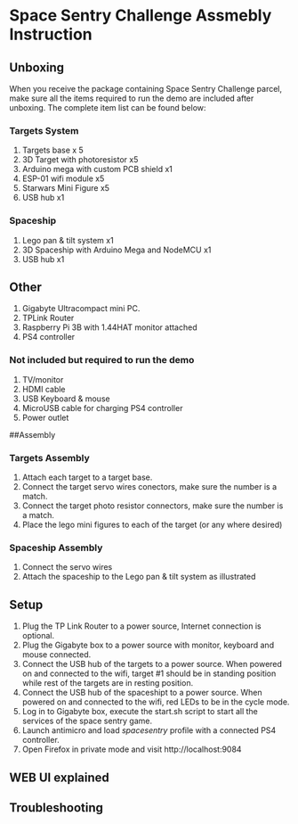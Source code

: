 # Space Sentry Challenge Assmebly Instruction 

## Unboxing
When you receive the package containing Space Sentry Challenge parcel, make sure all the items required to run the demo are included after unboxing. The complete item list can be found below:

### Targets System
1. Targets base x 5
2. 3D Target with photoresistor x5
3. Arduino mega with custom PCB shield x1
4. ESP-01 wifi module x5
5. Starwars Mini Figure x5
6. USB hub x1

### Spaceship
1. Lego pan & tilt system x1
2. 3D Spaceship with Arduino Mega and NodeMCU x1
3. USB hub x1

## Other
1. Gigabyte Ultracompact mini PC.
2. TPLink Router
3. Raspberry Pi 3B with 1.44HAT monitor attached
4. PS4 controller

### Not included but required to run the demo
1. TV/monitor
2. HDMI cable
3. USB Keyboard & mouse
4. MicroUSB cable for charging PS4 controller
5. Power outlet

##Assembly

### Targets Assembly

1. Attach each target to a target base. 
2. Connect the target servo wires conectors, make sure the number is a match.
3. Connect the target photo resistor connectors, make sure the number is a match.
4. Place the lego mini figures to each of the target (or any where desired)


### Spaceship Assembly

1. Connect the servo wires
2. Attach the spaceship to the Lego pan & tilt system as illustrated

## Setup

1. Plug the TP Link Router to a power source, Internet connection is optional.
2. Plug the Gigabyte box to a power source with monitor, keyboard and mouse connected.
3. Connect the USB hub of the targets to a power source. When powered on and connected to the wifi, target #1 should be in standing position while rest of the targets are in resting position.
4. Connect the USB hub of the spaceshipt to a power source. When powered on and connected to the wifi, red LEDs to be in the cycle mode.
5. Log in to Gigabyte box, execute the start.sh script to start all the services of the space sentry game.
6. Launch antimicro and load *spacesentry* profile with a connected PS4 controller.
7. Open Firefox in private mode and visit http://localhost:9084

## WEB UI explained



## Troubleshooting

